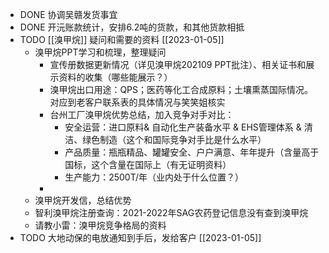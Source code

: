 - DONE 协调吴赣发货事宜
- DONE 开沅账款统计，安排6.2吨的货款，和其他货款相抵
- TODO [[溴甲烷]] 疑问和需要的资料 [[2023-01-05]]
	- 溴甲烷PPT学习和梳理，整理疑问
		- 宣传册数据更新情况（详见溴甲烷202109 PPT批注）、相关证书和展示资料的收集（哪些能展示？）
		- 溴甲烷出口用途：QPS；医药等化工合成原料；土壤熏蒸国际情况。对应到老客户联系表的具体情况与笑笑姐核实
		- 台州工厂溴甲烷优势总结，加入竞争对手对比：
			- 安全运营：进口原料& 自动化生产装备水平 & EHS管理体系 &
			  清洁、绿色制造（这个和国际竞争对手比是什么水平）
			- 产品质量：瓶瓶精品、罐罐安全、户户满意、年年提升（含量高于国标，这个含量在国际上（有无证明资料）
			- 生产能力：2500T/年（业内处于什么位置？）
		-
	- 溴甲烷开发信，总结优势
	- 智利溴甲烷注册查询：2021-2022年SAG农药登记信息没有查到溴甲烷
	- 请教小雷：溴甲烷竞争格局的资料
- TODO 大地动保的电放通知到手后，发给客户 [[2023-01-05]]